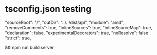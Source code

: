 # tsconfig.json testing
"sourceRoot": "/",
"outDir": "../../dist/api",
"module": "amd",
"removeComments": true,
"inlineSources": true,
"inlineSourceMap": true,
"declaration": false,
"experimentalDecorators": true,
"noResolve": false
"strict": true,



&& npm run build:server
